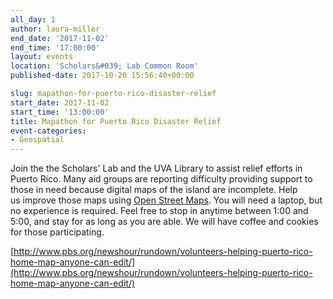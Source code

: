 ```yaml
---
all_day: 1
author: laura-miller
end_date: '2017-11-02'
end_time: '17:00:00'
layout: events
location: 'Scholars&#039; Lab Common Room'
published-date: 2017-10-20 15:56:40+00:00

slug: mapathon-for-puerto-rico-disaster-relief
start_date: 2017-11-02
start_time: '13:00:00'
title: Mapathon for Puerto Rico Disaster Relief
event-categories:
- Geospatial
---
```


Join the the Scholars' Lab and the UVA Library to assist relief efforts in Puerto Rico. Many aid groups are reporting difficulty providing support to those in need because digital maps of the island are incomplete. Help us improve those maps using [Open Street Maps](https://www.openstreetmap.org/#map=4/38.01/-95.84). You will need a laptop, but no experience is required. Feel free to stop in anytime between 1:00 and 5:00, and stay for as long as you are able. We will have coffee and cookies for those participating.

[http://www.pbs.org/newshour/rundown/volunteers-helping-puerto-rico-home-map-anyone-can-edit/](http://www.pbs.org/newshour/rundown/volunteers-helping-puerto-rico-home-map-anyone-can-edit/)
